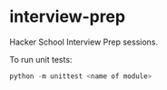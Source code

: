 interview-prep
==============

Hacker School Interview Prep sessions.

To run unit tests:

```python
python -m unittest <name of module>
```
